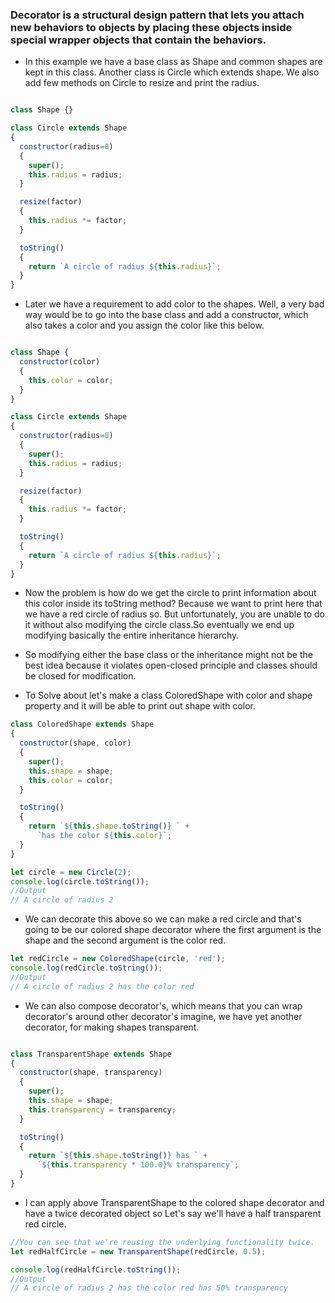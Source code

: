 ### Decorator is a structural design pattern that lets you attach new behaviors to objects by placing these objects inside special wrapper objects that contain the behaviors.

- In this example we have a base class as Shape and common shapes are kept in this class. Another class is Circle which extends shape. We also add few methods on Circle to resize and print the radius.

```Javascript

class Shape {}

class Circle extends Shape
{
  constructor(radius=0)
  {
    super();
    this.radius = radius;
  }

  resize(factor)
  {
    this.radius *= factor;
  }

  toString()
  {
    return `A circle of radius ${this.radius}`;
  }
}
```

- Later we have a requirement to add color to the shapes. Well, a very bad way would be to go into the base class and add a constructor, which also takes a color and you assign the color like this below.

```Javascript

class Shape {
  constructor(color)
  {
    this.color = color;
  }
}

class Circle extends Shape
{
  constructor(radius=0)
  {
    super();
    this.radius = radius;
  }

  resize(factor)
  {
    this.radius *= factor;
  }

  toString()
  {
    return `A circle of radius ${this.radius}`;
  }
}
```

- Now the problem is how do we get the circle to print information about this color inside its toString method? Because we want to print here that we have a red circle of radius so. But unfortunately, you are unable to do it without also modifying the circle class.So eventually we end up modifying basically the entire inheritance hierarchy.

- So modifying either the base class or the inheritance might not be the best idea because it violates open-closed principle and classes should be closed for modification.

- To Solve about let's make a class ColoredShape with color and shape property and it will be able to print out shape with color.

```Javascript
class ColoredShape extends Shape
{
  constructor(shape, color)
  {
    super();
    this.shape = shape;
    this.color = color;
  }

  toString()
  {
    return `${this.shape.toString()} ` +
      `has the color ${this.color}`;
  }
}

let circle = new Circle(2);
console.log(circle.toString());
//Output
// A circle of radius 2
```

- We can decorate this above so we can make a red circle and that's going to be our colored shape decorator where the first argument is the shape and the second argument is the color red.

```Javascript
let redCircle = new ColoredShape(circle, 'red');
console.log(redCircle.toString());
//Output
// A circle of radius 2 has the color red
```

- We can also compose decorator's, which means that you can wrap decorator's around other decorator's imagine, we have yet another decorator, for making shapes transparent.

```Javascript

class TransparentShape extends Shape
{
  constructor(shape, transparency)
  {
    super();
    this.shape = shape;
    this.transparency = transparency;
  }

  toString()
  {
    return `${this.shape.toString()} has ` +
      `${this.transparency * 100.0}% transparency`;
  }
}
```

- I can apply above TransparentShape to the colored shape decorator and have a twice decorated object so
  Let's say we'll have a half transparent red circle.

```Javascript
//You can see that we're reusing the underlying functionality twice.
let redHalfCircle = new TransparentShape(redCircle, 0.5);

console.log(redHalfCircle.toString());
//Output
// A circle of radius 2 has the color red has 50% transparency
```
